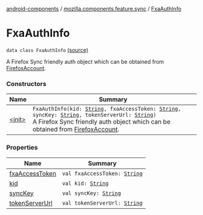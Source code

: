 [android-components](../../index.md) / [mozilla.components.feature.sync](../index.md) / [FxaAuthInfo](./index.md)

# FxaAuthInfo

`data class FxaAuthInfo` [(source)](https://github.com/mozilla-mobile/android-components/blob/master/components/feature/sync/src/main/java/mozilla/components/feature/sync/Types.kt#L33)

A Firefox Sync friendly auth object which can be obtained from [FirefoxAccount](../../mozilla.components.service.fxa/-firefox-account/index.md).

### Constructors

| Name | Summary |
|---|---|
| [&lt;init&gt;](-init-.md) | `FxaAuthInfo(kid: `[`String`](https://kotlinlang.org/api/latest/jvm/stdlib/kotlin/-string/index.html)`, fxaAccessToken: `[`String`](https://kotlinlang.org/api/latest/jvm/stdlib/kotlin/-string/index.html)`, syncKey: `[`String`](https://kotlinlang.org/api/latest/jvm/stdlib/kotlin/-string/index.html)`, tokenServerUrl: `[`String`](https://kotlinlang.org/api/latest/jvm/stdlib/kotlin/-string/index.html)`)`<br>A Firefox Sync friendly auth object which can be obtained from [FirefoxAccount](../../mozilla.components.service.fxa/-firefox-account/index.md). |

### Properties

| Name | Summary |
|---|---|
| [fxaAccessToken](fxa-access-token.md) | `val fxaAccessToken: `[`String`](https://kotlinlang.org/api/latest/jvm/stdlib/kotlin/-string/index.html) |
| [kid](kid.md) | `val kid: `[`String`](https://kotlinlang.org/api/latest/jvm/stdlib/kotlin/-string/index.html) |
| [syncKey](sync-key.md) | `val syncKey: `[`String`](https://kotlinlang.org/api/latest/jvm/stdlib/kotlin/-string/index.html) |
| [tokenServerUrl](token-server-url.md) | `val tokenServerUrl: `[`String`](https://kotlinlang.org/api/latest/jvm/stdlib/kotlin/-string/index.html) |
